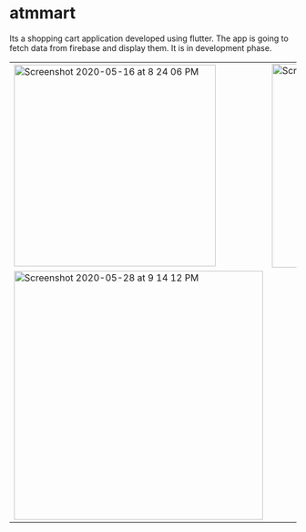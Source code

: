 # atmmart

Its a shopping cart application developed using flutter.
The app is going to fetch data from firebase and display them. It is in development phase.
<table>
<tr>
<td><img width="354" alt="Screenshot 2020-05-16 at 8 24 06 PM" src="https://user-images.githubusercontent.com/43731599/82122795-4f15f280-97b3-11ea-8871-03cbe2d20732.png"></td>
<td><img width="358" alt="Screenshot 2020-05-16 at 8 24 16 PM" src="https://user-images.githubusercontent.com/43731599/82122800-53421000-97b3-11ea-812e-a4e7a3874457.png"></td>
</tr>
<tr>
<td><img width="437" alt="Screenshot 2020-05-28 at 9 14 12 PM" src="https://user-images.githubusercontent.com/43731599/83163088-3c42dc80-a128-11ea-883d-4b1f0d5047b8.png"></td>
</tr>
</table>